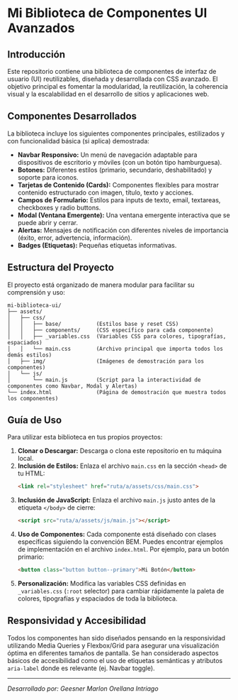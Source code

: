 # Mi Biblioteca de Componentes UI Avanzados

## Introducción
Este repositorio contiene una biblioteca de componentes de interfaz de usuario (UI) reutilizables, diseñada y desarrollada con CSS avanzado. El objetivo principal es fomentar la modularidad, la reutilización, la coherencia visual y la escalabilidad en el desarrollo de sitios y aplicaciones web.

## Componentes Desarrollados
La biblioteca incluye los siguientes componentes principales, estilizados y con funcionalidad básica (si aplica) demostrada:

* **Navbar Responsivo:** Un menú de navegación adaptable para dispositivos de escritorio y móviles (con un botón tipo hamburguesa).
* **Botones:** Diferentes estilos (primario, secundario, deshabilitado) y soporte para iconos.
* **Tarjetas de Contenido (Cards):** Componentes flexibles para mostrar contenido estructurado con imagen, título, texto y acciones.
* **Campos de Formulario:** Estilos para inputs de texto, email, textareas, checkboxes y radio buttons.
* **Modal (Ventana Emergente):** Una ventana emergente interactiva que se puede abrir y cerrar.
* **Alertas:** Mensajes de notificación con diferentes niveles de importancia (éxito, error, advertencia, información).
* **Badges (Etiquetas):** Pequeñas etiquetas informativas.

## Estructura del Proyecto
El proyecto está organizado de manera modular para facilitar su comprensión y uso:
```
mi-biblioteca-ui/
├── assets/
│   ├── css/
│   │   ├── base/           (Estilos base y reset CSS)
│   │   ├── components/     (CSS específico para cada componente)
│   │   ├── _variables.css  (Variables CSS para colores, tipografías, espaciados)
│   │   └── main.css        (Archivo principal que importa todos los demás estilos)
│   ├── img/                (Imágenes de demostración para los componentes)
│   └── js/
│       └── main.js         (Script para la interactividad de componentes como Navbar, Modal y Alertas)
└── index.html              (Página de demostración que muestra todos los componentes)
```
## Guía de Uso
Para utilizar esta biblioteca en tus propios proyectos:

1.  **Clonar o Descargar:** Descarga o clona este repositorio en tu máquina local.
2.  **Inclusión de Estilos:** Enlaza el archivo `main.css` en la sección `<head>` de tu HTML:
    ```html
    <link rel="stylesheet" href="ruta/a/assets/css/main.css">
    ```
3.  **Inclusión de JavaScript:** Enlaza el archivo `main.js` justo antes de la etiqueta `</body>` de cierre:
    ```html
    <script src="ruta/a/assets/js/main.js"></script>
    ```
4.  **Uso de Componentes:** Cada componente está diseñado con clases específicas siguiendo la convención BEM. Puedes encontrar ejemplos de implementación en el archivo `index.html`. Por ejemplo, para un botón primario:
    ```html
    <button class="button button--primary">Mi Botón</button>
    ```
5.  **Personalización:** Modifica las variables CSS definidas en `_variables.css` (`:root` selector) para cambiar rápidamente la paleta de colores, tipografías y espaciados de toda la biblioteca.

## Responsividad y Accesibilidad
Todos los componentes han sido diseñados pensando en la responsividad utilizando Media Queries y Flexbox/Grid para asegurar una visualización óptima en diferentes tamaños de pantalla. Se han considerado aspectos básicos de accesibilidad como el uso de etiquetas semánticas y atributos `aria-label` donde es relevante (ej. Navbar toggle).

---
*Desarrollado por: Geesner Marlon Orellana Intriago*
